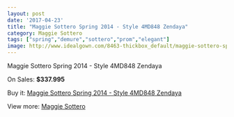 ```yaml
---
layout: post
date: '2017-04-23'
title: "Maggie Sottero Spring 2014 - Style 4MD848 Zendaya"
category: Maggie Sottero
tags: ["spring","demure","sottero","prom","elegant"]
image: http://www.idealgown.com/8463-thickbox_default/maggie-sottero-spring-2014-style-4md848-zendaya.jpg
---
```

Maggie Sottero Spring 2014 - Style 4MD848 Zendaya

On Sales: **$337.995**
<a href="https://www.idealgown.com/en/maggie-sottero/3514-maggie-sottero-spring-2014-style-4md848-zendaya.html"><amp-img layout="responsive" width="600" height="600" src="//www.idealgown.com/8463-thickbox_default/maggie-sottero-spring-2014-style-4md848-zendaya.jpg" alt="Maggie Sottero Spring 2014 - Style 4MD848 Zendaya 0" /></a>
<a href="https://www.idealgown.com/en/maggie-sottero/3514-maggie-sottero-spring-2014-style-4md848-zendaya.html"><amp-img layout="responsive" width="600" height="600" src="//www.idealgown.com/8465-thickbox_default/maggie-sottero-spring-2014-style-4md848-zendaya.jpg" alt="Maggie Sottero Spring 2014 - Style 4MD848 Zendaya 1" /></a>
<a href="https://www.idealgown.com/en/maggie-sottero/3514-maggie-sottero-spring-2014-style-4md848-zendaya.html"><amp-img layout="responsive" width="600" height="600" src="//www.idealgown.com/8464-thickbox_default/maggie-sottero-spring-2014-style-4md848-zendaya.jpg" alt="Maggie Sottero Spring 2014 - Style 4MD848 Zendaya 2" /></a>

Buy it: [Maggie Sottero Spring 2014 - Style 4MD848 Zendaya](https://www.idealgown.com/en/maggie-sottero/3514-maggie-sottero-spring-2014-style-4md848-zendaya.html "Maggie Sottero Spring 2014 - Style 4MD848 Zendaya")

View more: [Maggie Sottero](https://www.idealgown.com/en/45-maggie-sottero "Maggie Sottero")